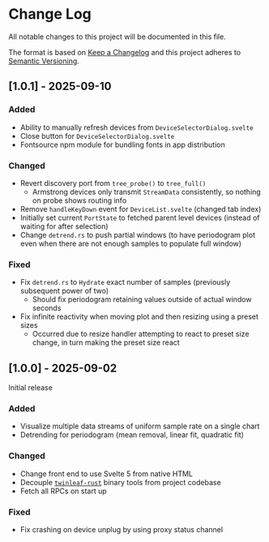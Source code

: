 
# Change Log
All notable changes to this project will be documented in this file.
 
The format is based on [Keep a Changelog](http://keepachangelog.com/)
and this project adheres to [Semantic Versioning](http://semver.org/).
 

## [1.0.1] - 2025-09-10
  
 
### Added

- Ability to manually refresh devices from `DeviceSelectorDialog.svelte`
- Close button for `DeviceSelectorDialog.svelte`
- Fontsource npm module for bundling fonts in app distribution

### Changed
- Revert discovery port from `tree_probe()` to `tree_full()`
    - Armstrong devices only transmit `StreamData` consistently, so nothing on probe shows routing info
- Remove `handleKeyDown` event for `DeviceList.svelte` (changed tab index)
- Initially set current `PortState` to fetched parent level devices (instead of waiting for after selection)
- Change `detrend.rs` to push partial windows (to have periodogram plot even when there are not enough samples to populate full window)

### Fixed
- Fix `detrend.rs` to `Hydrate` exact number of samples (previously subsequent power of two)
    - Should fix periodogram retaining values outside of actual window seconds
- Fix infinite reactivity when moving plot and then resizing using a preset sizes
    - Occurred due to resize handler attempting to react to preset size change, in turn making the preset size react

## [1.0.0] - 2025-09-02

Initial release
 
### Added
- Visualize multiple data streams of uniform sample rate on a single chart
- Detrending for periodogram (mean removal, linear fit, quadratic fit)

### Changed
- Change front end to use Svelte 5 from native HTML
- Decouple [`twinleaf-rust`](https://github.com/twinleaf/twinleaf-rust) binary tools from project codebase 
- Fetch all RPCs on start up

### Fixed
- Fix crashing on device unplug by using proxy status channel

